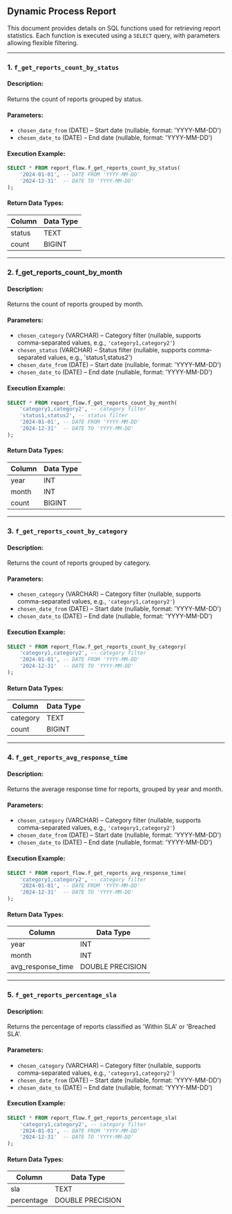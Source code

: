 ## Dynamic Process Report

This document provides details on SQL functions used for retrieving report statistics. Each function is executed using a `SELECT` query, with parameters allowing flexible filtering.

---

### 1. `f_get_reports_count_by_status`

#### **Description:**

Returns the count of reports grouped by status.

#### **Parameters:**

- `chosen_date_from` (DATE) – Start date (nullable, format: 'YYYY-MM-DD')
- `chosen_date_to` (DATE) – End date (nullable, format: 'YYYY-MM-DD')

#### **Execution Example:**

```sql
SELECT * FROM report_flow.f_get_reports_count_by_status(
    '2024-01-01', -- DATE FROM 'YYYY-MM-DD'
    '2024-12-31'  -- DATE TO 'YYYY-MM-DD'
);
```

#### **Return Data Types:**

| **Column** | **Data Type** |
| ---------- | ------------- |
| status     | TEXT          |
| count      | BIGINT        |

---

### 2. f\_get\_reports\_count\_by\_month

#### **Description:**

Returns the count of reports grouped by month.

#### **Parameters:**

- `chosen_category` (VARCHAR) – Category filter (nullable, supports comma-separated values, e.g., `'category1,category2'`)
- `chosen_status` (VARCHAR) – Status filter (nullable, supports comma-separated values, e.g., 'status1,status2')
- `chosen_date_from` (DATE) – Start date (nullable, format: 'YYYY-MM-DD')
- `chosen_date_to` (DATE) – End date (nullable, format: 'YYYY-MM-DD')

#### **Execution Example:**

```sql
SELECT * FROM report_flow.f_get_reports_count_by_month(
    'category1,category2', -- category filter
    'status1,status2', -- status filter
    '2024-01-01', -- DATE FROM 'YYYY-MM-DD'
    '2024-12-31'  -- DATE TO 'YYYY-MM-DD'
);
```

#### **Return Data Types:**

| Column | Data Type |
| ------ | --------- |
| year   | INT       |
| month  | INT       |
| count  | BIGINT    |

---

### 3. `f_get_reports_count_by_category`

#### **Description:**

Returns the count of reports grouped by category.

#### **Parameters:**

- `chosen_category` (VARCHAR) – Category filter (nullable, supports comma-separated values, e.g., `'category1,category2'`)
- `chosen_date_from` (DATE) – Start date (nullable, format: 'YYYY-MM-DD')
- `chosen_date_to` (DATE) – End date (nullable, format: 'YYYY-MM-DD')

#### **Execution Example:**

```sql
SELECT * FROM report_flow.f_get_reports_count_by_category(
    'category1,category2', -- category filter
    '2024-01-01', -- DATE FROM 'YYYY-MM-DD'
    '2024-12-31'  -- DATE TO 'YYYY-MM-DD'
);
```

#### **Return Data Types:**

| Column   | Data Type |
| -------- | --------- |
| category | TEXT      |
| count    | BIGINT    |

---

### 4. `f_get_reports_avg_response_time`

#### **Description:**

Returns the average response time for reports, grouped by year and month.

#### **Parameters:**

- `chosen_category` (VARCHAR) – Category filter (nullable, supports comma-separated values, e.g., `'category1,category2'`)
- `chosen_date_from` (DATE) – Start date (nullable, format: 'YYYY-MM-DD')
- `chosen_date_to` (DATE) – End date (nullable, format: 'YYYY-MM-DD')

#### **Execution Example:**

```sql
SELECT * FROM report_flow.f_get_reports_avg_response_time(
    'category1,category2', -- category filter
    '2024-01-01', -- DATE FROM 'YYYY-MM-DD'
    '2024-12-31'  -- DATE TO 'YYYY-MM-DD'
);
```

#### **Return Data Types:**

| Column              | Data Type        |
| ------------------- | ---------------- |
| year                | INT              |
| month               | INT              |
| avg\_response\_time | DOUBLE PRECISION |

---

### 5. `f_get_reports_percentage_sla`

#### **Description:**

Returns the percentage of reports classified as 'Within SLA' or 'Breached SLA'.

#### **Parameters:**

- `chosen_category` (VARCHAR) – Category filter (nullable, supports comma-separated values, e.g., `'category1,category2'`)
- `chosen_date_from` (DATE) – Start date (nullable, format: 'YYYY-MM-DD')
- `chosen_date_to` (DATE) – End date (nullable, format: 'YYYY-MM-DD')

#### **Execution Example:**

```sql
SELECT * FROM report_flow.f_get_reports_percentage_sla(
    'category1,category2', -- category filter
    '2024-01-01', -- DATE FROM 'YYYY-MM-DD'
    '2024-12-31'  -- DATE TO 'YYYY-MM-DD'
);
```

#### **Return Data Types:**

| Column     | Data Type        |
| ---------- | ---------------- |
| sla        | TEXT             |
| percentage | DOUBLE PRECISION |

